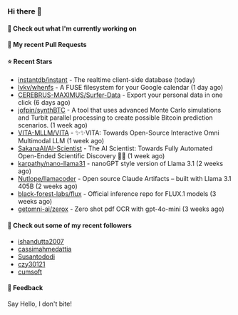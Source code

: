 ### Hi there 👋

#### 👷 Check out what I'm currently working on

#### 🔨 My recent Pull Requests


#### ⭐ Recent Stars

- [instantdb/instant](https://github.com/instantdb/instant) - The realtime client-side database (today)
- [lvkv/whenfs](https://github.com/lvkv/whenfs) - A FUSE filesystem for your Google calendar (1 day ago)
- [CEREBRUS-MAXIMUS/Surfer-Data](https://github.com/CEREBRUS-MAXIMUS/Surfer-Data) - Export your personal data in one click (6 days ago)
- [jofpin/synthBTC](https://github.com/jofpin/synthBTC) - A tool that uses advanced Monte Carlo simulations and Turbit parallel processing to create possible Bitcoin prediction scenarios. (1 week ago)
- [VITA-MLLM/VITA](https://github.com/VITA-MLLM/VITA) - ✨✨VITA: Towards Open-Source Interactive Omni Multimodal LLM (1 week ago)
- [SakanaAI/AI-Scientist](https://github.com/SakanaAI/AI-Scientist) - The AI Scientist: Towards Fully Automated Open-Ended Scientific Discovery 🧑‍🔬 (1 week ago)
- [karpathy/nano-llama31](https://github.com/karpathy/nano-llama31) - nanoGPT style version of Llama 3.1 (2 weeks ago)
- [Nutlope/llamacoder](https://github.com/Nutlope/llamacoder) - Open source Claude Artifacts – built with Llama 3.1 405B (2 weeks ago)
- [black-forest-labs/flux](https://github.com/black-forest-labs/flux) - Official inference repo for FLUX.1 models (3 weeks ago)
- [getomni-ai/zerox](https://github.com/getomni-ai/zerox) - Zero shot pdf OCR with gpt-4o-mini (3 weeks ago)

#### 👯 Check out some of my recent followers

- [ishandutta2007](https://github.com/ishandutta2007)
- [cassimahmedattia](https://github.com/cassimahmedattia)
- [Susantododi](https://github.com/Susantododi)
- [czy30121](https://github.com/czy30121)
- [cumsoft](https://github.com/cumsoft)

#### 💬 Feedback

Say Hello, I don't bite!